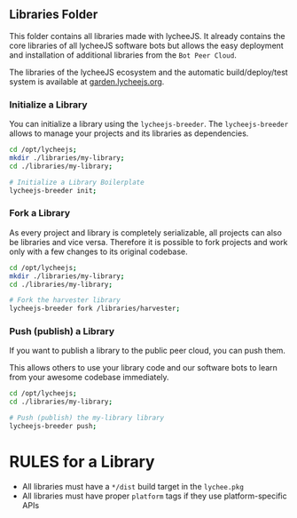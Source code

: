 
## Libraries Folder

This folder contains all libraries made with lycheeJS. It
already contains the core libraries of all lycheeJS software
bots but allows the easy deployment and installation of
additional libraries from the `Bot Peer Cloud`.

The libraries of the lycheeJS ecosystem and the automatic
build/deploy/test system is available at [garden.lycheejs.org](http://garden.lycheejs.org).



### Initialize a Library

You can initialize a library using the `lycheejs-breeder`.
The `lycheejs-breeder` allows to manage your projects and its
libraries as dependencies.


```bash
cd /opt/lycheejs;
mkdir ./libraries/my-library;
cd ./libraries/my-library;

# Initialize a Library Boilerplate
lycheejs-breeder init;
```



### Fork a Library

As every project and library is completely serializable, all
projects can also be libraries and vice versa. Therefore it
is possible to fork projects and work only with a few changes
to its original codebase.


```bash
cd /opt/lycheejs;
mkdir ./libraries/my-library;
cd ./libraries/my-library;

# Fork the harvester library
lycheejs-breeder fork /libraries/harvester;
```



### Push (publish) a Library

If you want to publish a library to the public peer cloud, you
can push them.

This allows others to use your library code and our software
bots to learn from your awesome codebase immediately.

```bash
cd /opt/lycheejs;
cd ./libraries/my-library;

# Push (publish) the my-library library
lycheejs-breeder push;
```



# RULES for a Library

- All libraries must have a `*/dist` build target in the `lychee.pkg`
- All libraries must have proper `platform` tags if they use platform-specific APIs


